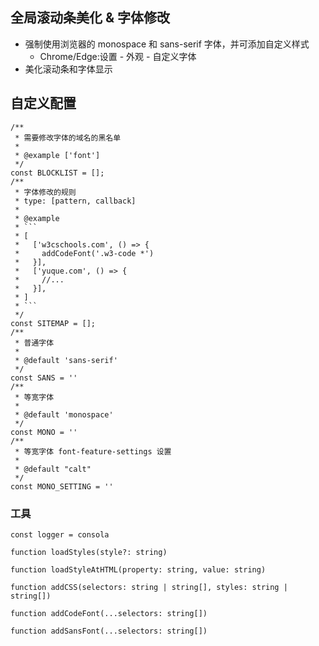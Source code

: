 ## 全局滚动条美化 & 字体修改

- 强制使用浏览器的 monospace 和 sans-serif 字体，并可添加自定义样式
  - Chrome/Edge:设置 - 外观 - 自定义字体
- 美化滚动条和字体显示

## 自定义配置

```
/**
 * 需要修改字体的域名的黑名单
 *
 * @example ['font']
 */
const BLOCKLIST = [];
/**
 * 字体修改的规则
 * type: [pattern, callback]
 *
 * @example
 * ```
 * [
 *   ['w3cschools.com', () => {
 *     addCodeFont('.w3-code *')
 *   }],
 *   ['yuque.com', () => {
 *     //...
 *   }],
 * ]
 * ```
 */
const SITEMAP = [];
/**
 * 普通字体
 *
 * @default 'sans-serif'
 */
const SANS = ''
/**
 * 等宽字体
 *
 * @default 'monospace'
 */
const MONO = ''
/**
 * 等宽字体 font-feature-settings 设置
 *
 * @default "calt"
 */
const MONO_SETTING = ''
```

### 工具

```
const logger = consola

function loadStyles(style?: string)

function loadStyleAtHTML(property: string, value: string)

function addCSS(selectors: string | string[], styles: string | string[])

function addCodeFont(...selectors: string[])

function addSansFont(...selectors: string[])
```